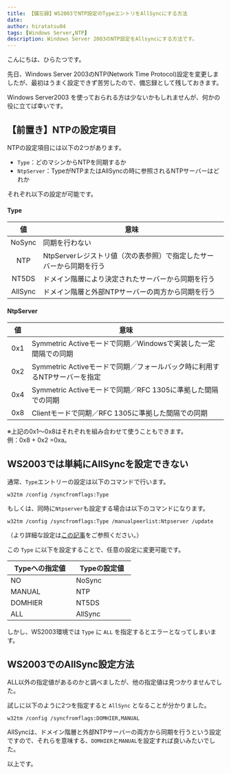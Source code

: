 ```yaml
---
title: 【備忘録】WS2003でNTP設定のTypeエントリをAllSyncにする方法
date: 
author: hiratatsu04
tags: [Windows Server,NTP]
description: Windows Server 2003のNTP設定をAllsyncにする方法です。
---
```


こんにちは、ひらたつです。

先日、Windows Server 2003のNTP(Network Time Protocol)設定を変更しましたが、最初はうまく設定できず苦労したので、備忘録として残しておきます。

Windows Server2003 を使っておられる方は少ないかもしれませんが、何かの役に立てば幸いです。

## 【前置き】NTPの設定項目
NTPの設定項目には以下の2つがあります。
- `Type`：どのマシンからNTPを同期するか
- `NtpServer`：TypeがNTPまたはAllSyncの時に参照されるNTPサーバーはどれか

それぞれ以下の設定が可能です。

#### Type

| &nbsp;&nbsp;&nbsp;&nbsp;&nbsp;値&nbsp;&nbsp;&nbsp;&nbsp;&nbsp; | 意味 |
| :---: | -- |
| NoSync | 同期を行わない |
| NTP | NtpServerレジストリ値（次の表参照）で指定したサーバーから同期を行う |
| NT5DS | ドメイン階層により決定されたサーバーから同期を行う |
| AllSync | ドメイン階層と外部NTPサーバーの両方から同期を行う |

#### NtpServer

| &nbsp;&nbsp;値&nbsp;&nbsp; | 意味 |
| :---: | -- |
| 0x1 | Symmetric Activeモードで同期／Windowsで実装した一定間隔での同期 |
| 0x2 | Symmetric Activeモードで同期／フォールバック時に利用するNTPサーバーを指定 |
| 0x4 | Symmetric Activeモードで同期／RFC 1305に準拠した間隔での同期 |
| 0x8 | Clientモードで同期／RFC 1305に準拠した間隔での同期 |

※上記の0x1～0x8はそれぞれを組み合わせて使うこともできます。  
例：0x8 + 0x2 =0xa。

## WS2003では単純にAllSyncを設定できない

通常、`Type`エントリーの設定は以下のコマンドで行います。  
```
w32tm /config /syncfromflags:Type
```
もしくは、同時に`Ntpserver`も設定する場合は以下のコマンドになります。  
```
w32tm /config /syncfromflags:Type /manualpeerlist:Ntpserver /update
```

（より詳細な設定は[この記事](https://mseeeen.msen.jp/set-ntp-server-with-command-in-windows-server/)をご参照ください。）

この `Type` に以下を設定することで、任意の設定に変更可能です。

| &nbsp;&nbsp;Typeへの指定値&nbsp;&nbsp; | &nbsp;&nbsp;Typeの設定値&nbsp;&nbsp; |
| -- | -- |
| NO | NoSync |
| MANUAL | NTP |
| DOMHIER | NT5DS |
| ALL | AllSync |

しかし、WS2003環境では `Type` に `ALL` を指定するとエラーとなってしまいます。

## WS2003でのAllSync設定方法

ALL以外の指定値があるのかと調べましたが、他の指定値は見つかりませんでした。

試しに以下のように2つを指定すると `AllSync` となることが分かりました。 
```
w32tm /config /syncfromflags:DOMHIER,MANUAL
```

AllSyncは、ドメイン階層と外部NTPサーバーの両方から同期を行うという設定ですので、それらを意味する、`DOMHIER`と`MANUAL`を設定すれば良いみたいでした。

以上です。
